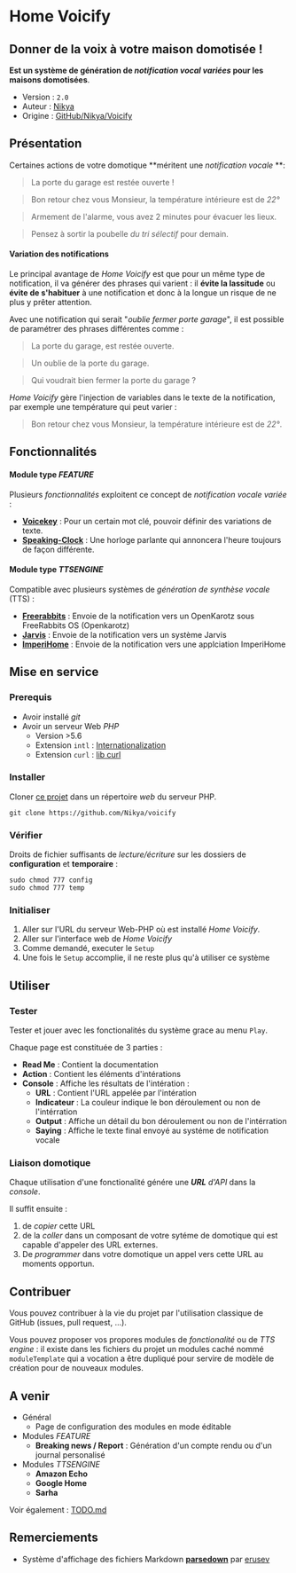 # Home Voicify
## Donner de la voix à votre maison domotisée !

**Est un système de génération de _notification vocal variées_ pour les maisons domotisées**.

* Version : `2.0`
* Auteur : [Nikya](https://github.com/Nikya)
* Origine : [GitHub/Nikya/Voicify](https://github.com/Nikya/voicify)

## Présentation

Certaines actions de votre domotique **méritent une _notification vocale_ **:

> La porte du garage est restée ouverte !

> Bon retour chez vous Monsieur, la température intérieure est de _22°_

> Armement de l'alarme, vous avez 2 minutes pour évacuer les lieux.

> Pensez à sortir la poubelle _du tri sélectif_ pour demain.

#### Variation des notifications

Le principal avantage de _Home Voicify_ est que pour un même type de notification, il va générer des phrases qui varient : il **évite la lassitude** ou **évite de s'habituer** à une notification et donc à la longue un risque de ne plus y prêter attention.

Avec une notification qui serait "_oublie fermer porte garage_", il est possible de paramétrer des phrases différentes comme :

> La porte du garage, est restée ouverte.

> Un oublie de la porte du garage.

> Qui voudrait bien fermer la porte du garage ?

 _Home Voicify_ gère l'injection de variables dans le texte de la notification, par exemple une température qui peut varier :  

> Bon retour chez vous Monsieur, la température intérieure est de _22°_.

## Fonctionnalités

#### Module type _FEATURE_

Plusieurs _fonctionnalités_ exploitent ce concept de _notification vocale variée_ :

* [**Voicekey**](./module/voicekey/README.md) : Pour un certain mot clé, pouvoir définir des variations de texte.
* [**Speaking-Clock**](./module/speakingclock/README.md) : Une horloge parlante qui annoncera l'heure toujours de façon différente.

#### Module type _TTSENGINE_

Compatible avec plusieurs systèmes de _génération de synthèse vocale_ (TTS) :

* [**Freerabbits**](./module/freerabbits/README.md) : Envoie de la notification vers un OpenKarotz sous FreeRabbits OS (Openkarotz)
* [**Jarvis**](./module/jarvis/README.md) : Envoie de la notification vers un système Jarvis
* [**ImperiHome**](./module/openkarotz/README.md) : Envoie de la notification vers une applciation ImperiHome

## Mise en service

### Prerequis

- Avoir installé _git_
- Avoir un serveur Web _PHP_
	- Version >5.6
	- Extension `intl` : [Internationalization](http://php.net/manual/intl.installation.php)
	- Extension `curl` : [lib curl](http://php.net/manual/curl.setup.php)

### Installer

Cloner [ce projet](https://github.com/Nikya/voicify) dans un répertoire _web_ du serveur PHP.

	git clone https://github.com/Nikya/voicify

### Vérifier

Droits de fichier suffisants de _lecture/écriture_ sur les dossiers de **configuration** et **temporaire** :

```shell
sudo chmod 777 config
sudo chmod 777 temp
```

### Initialiser

1. Aller sur l'URL du serveur Web-PHP où est installé _Home Voicify_.
1. Aller sur l'interface web de _Home Voicify_
1. Comme demandé, executer le `Setup`
1. Une fois le `Setup` accomplie, il ne reste plus qu'à utiliser ce système

## Utiliser

### Tester
Tester et jouer avec les fonctionalités du système grace au menu `Play`.

Chaque page est constituée de 3 parties :

* **Read Me** : Contient la documentation
* **Action** : Contient les éléments d'intérations
* **Console** : Affiche les résultats de l'intération :
	* **URL** : Contient l'URL appelée par l'intération
	* **Indicateur** : La couleur indique le bon déroulement ou non de l'intérration
	* **Output** : Affiche un détail du bon déroulement ou non de l'intérration
	* **Saying** : Affiche le texte final envoyé au systéme de notification vocale

### Liaison domotique
Chaque utilisation d'une fonctionalité génére une _**URL** d'API_ dans la _console_.

Il suffit ensuite :
1. de _copier_ cette URL
2. de la _coller_ dans un composant de votre sytéme de domotique qui est capable d'appeler des URL externes.
3. De _programmer_ dans votre domotique un appel vers cette URL au moments opportun.

## Contribuer

Vous pouvez contribuer à la vie du projet par l'utilisation classique de GitHub (issues, pull request, ...).  

Vous pouvez proposer vos propores modules de _fonctionalité_ ou de _TTS engine_ : il existe dans les fichiers du projet un modules caché nommé `moduleTemplate` qui a vocation a être dupliqué pour servire de modèle de création pour de nouveaux modules.

## A venir

- Général
	- Page de configuration des modules en mode éditable
- Modules _FEATURE_
	- **Breaking news / Report** : Génération d'un compte rendu ou d'un journal personalisé
- Modules _TTSENGINE_
	- **Amazon Echo**
	- **Google Home**
	- **Sarha**

Voir également : [TODO.md](TODO.md)

## Remerciements

* Système d'affichage des fichiers Markdown [**parsedown**](https://github.com/erusev/parsedown) par [erusev](https://github.com/erusev)
